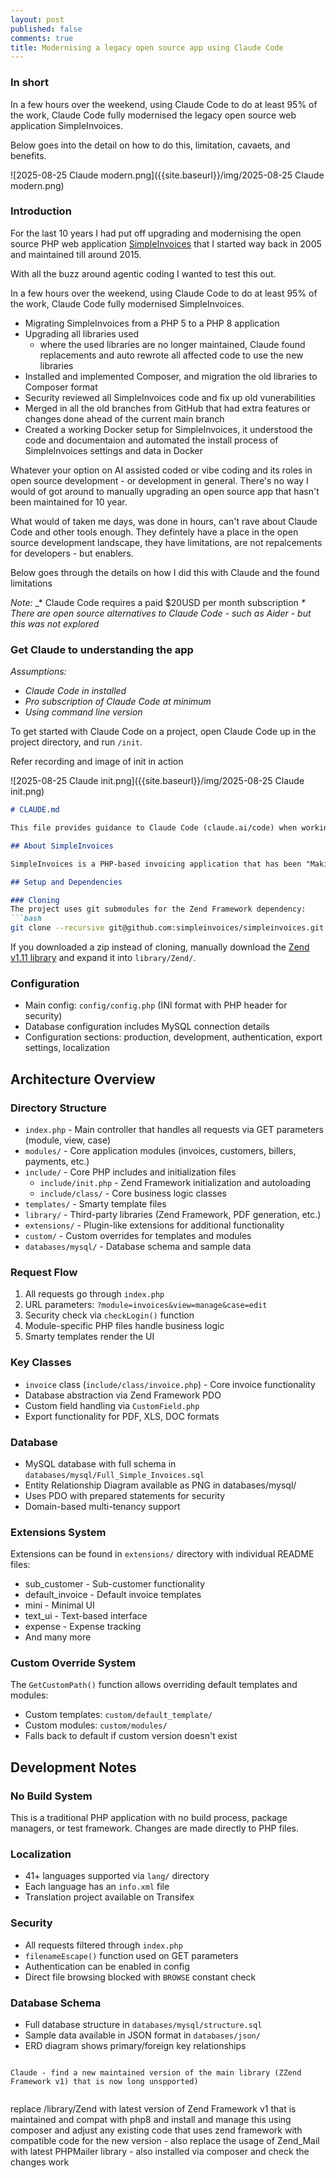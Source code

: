 ```yaml
---
layout: post
published: false
comments: true
title: Modernising a legacy open source app using Claude Code
---
```

### In short

In a few hours over the weekend, using Claude Code to do at least 95% of the work, Claude Code fully modernised the legacy open source web application SimpleInvoices.

Below goes into the detail on how to do this, limitation, cavaets, and benefits.

![2025-08-25 Claude modern.png]({{site.baseurl}}/img/2025-08-25 Claude modern.png)

### Introduction

For the last 10 years I had put off upgrading and modernising the open source PHP web application [SimpleInvoices](https://github.com/simpleinvoices/simpleinvoices) that I started way back in 2005 and maintained till around 2015.

With all the buzz around agentic coding I wanted to test this out. 

In a few hours over the weekend, using Claude Code to do at least 95% of the work, Claude Code fully modernised SimpleInvoices.

* Migrating SimpleInvoices from a PHP 5 to a PHP 8 application
* Upgrading all libraries used
  * where the used libraries are no longer maintained, Claude found replacements and auto rewrote all affected code to use the new libraries
* Installed and implemented Composer, and migration the old libraries to Composer format
* Security reviewed all SimpleInvoices code and fix up old vunerabilities
* Merged in all the old branches from GitHub that had extra features or changes done ahead of the current main branch
* Created a working Docker setup for SimpleInvoices, it understood the code and documentaion and automated the install process of SimpleInvoices settings and data in Docker 

Whatever your option on AI assisted coded or vibe coding and its roles in open source development - or development in general. There's no way I would of got around to manually upgrading an open source app that hasn't been maintained for 10 year. 

What would of taken me days, was done in hours, can't rave about Claude Code and other tools enough. They defintely have a place in the open source development landscape, they have limitations, are not repalcements for developers - but enablers.

Below goes through the details on how I did this with Claude and the found limitations

_Note:_ 
_* Claude Code requires a paid $20USD per month subscription
_* There are open source alternatives to Claude Code - such as Aider - but this was not explored_

### Get Claude to understanding the app 

_Assumptions:_

* _Claude Code in installed_
* _Pro subscription of Claude Code at minimum_
* _Using command line version_ 

To get started with Claude Code on a project, open Claude Code up in the project directory, and run `/init`.

Refer recording and image of init in action

<script src="https://asciinema.org/a/nCWHgw7FgNt7xztiMorhElq8Q.js" id="asciicast-nCWHgw7FgNt7xztiMorhElq8Q" async="true"></script>

![2025-08-25 Claude init.png]({{site.baseurl}}/img/2025-08-25 Claude init.png)


```markdown
# CLAUDE.md

This file provides guidance to Claude Code (claude.ai/code) when working with code in this repository.

## About SimpleInvoices

SimpleInvoices is a PHP-based invoicing application that has been "Making invoicing rock since '05". It's a web-based application using the Zend Framework 1.11, Smarty templating, and MySQL database.

## Setup and Dependencies

### Cloning
The project uses git submodules for the Zend Framework dependency:
```bash
git clone --recursive git@github.com:simpleinvoices/simpleinvoices.git
```

If you downloaded a zip instead of cloning, manually download the [Zend v1.11 library](https://github.com/dmelo/Zend-1.11/archive/27d7f1b3f45a436a9c795881db1d41689b8f9224.zip) and expand it into `library/Zend/`.

### Configuration
- Main config: `config/config.php` (INI format with PHP header for security)
- Database configuration includes MySQL connection details
- Configuration sections: production, development, authentication, export settings, localization

## Architecture Overview

### Directory Structure
- `index.php` - Main controller that handles all requests via GET parameters (module, view, case)
- `modules/` - Core application modules (invoices, customers, billers, payments, etc.)
- `include/` - Core PHP includes and initialization files
  - `include/init.php` - Zend Framework initialization and autoloading
  - `include/class/` - Core business logic classes
- `templates/` - Smarty template files
- `library/` - Third-party libraries (Zend Framework, PDF generation, etc.)
- `extensions/` - Plugin-like extensions for additional functionality
- `custom/` - Custom overrides for templates and modules
- `databases/mysql/` - Database schema and sample data

### Request Flow
1. All requests go through `index.php`
2. URL parameters: `?module=invoices&view=manage&case=edit`
3. Security check via `checkLogin()` function
4. Module-specific PHP files handle business logic
5. Smarty templates render the UI

### Key Classes
- `invoice` class (`include/class/invoice.php`) - Core invoice functionality
- Database abstraction via Zend Framework PDO
- Custom field handling via `CustomField.php`
- Export functionality for PDF, XLS, DOC formats

### Database
- MySQL database with full schema in `databases/mysql/Full_Simple_Invoices.sql`
- Entity Relationship Diagram available as PNG in databases/mysql/
- Uses PDO with prepared statements for security
- Domain-based multi-tenancy support

### Extensions System
Extensions can be found in `extensions/` directory with individual README files:
- sub_customer - Sub-customer functionality  
- default_invoice - Default invoice templates
- mini - Minimal UI
- text_ui - Text-based interface
- expense - Expense tracking
- And many more

### Custom Override System
The `GetCustomPath()` function allows overriding default templates and modules:
- Custom templates: `custom/default_template/`
- Custom modules: `custom/modules/`
- Falls back to default if custom version doesn't exist

## Development Notes

### No Build System
This is a traditional PHP application with no build process, package managers, or test framework. Changes are made directly to PHP files.

### Localization  
- 41+ languages supported via `lang/` directory
- Each language has an `info.xml` file
- Translation project available on Transifex

### Security
- All requests filtered through `index.php` 
- `filenameEscape()` function used on GET parameters
- Authentication can be enabled in config
- Direct file browsing blocked with `BROWSE` constant check

### Database Schema
- Full database structure in `databases/mysql/structure.sql`
- Sample data available in JSON format in `databases/json/`
- ERD diagram shows primary/foreign key relationships
```

Claude - find a new maintained version of the main library (ZZend Framework v1) that is now long unspported)


```
replace /library/Zend with latest version of Zend Framework v1 that is maintained and compat with php8 and install
  and manage this using composer and adjust any existing code that uses zend
    framework with compatible code for the new version - also replace the usage of Zend_Mail with latest PHPMailer
  library - also installed via composer and check the changes work
  ```
